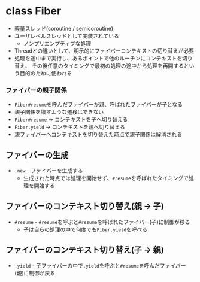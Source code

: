 # class Fiber
- 軽量スレッド(coroutine / semicoroutine)
- ユーザレベルスレッドとして実装されている
  - ノンプリエンプティブな処理
- Threadとの違いとして、明示的にファイバーコンテキストの切り替えが必要
- 処理を途中まで実行し、あるポイントで他のルーチンにコンテキストを切り替え、
  その後任意のタイミングで最初の処理の途中から処理を再開するという目的のために使われる

### ファイバーの親子関係
- `Fiber#resume`を呼んだファイバーが親、呼ばれたファイバーが子となる
- 親子関係を壊すような遷移はできない
- `Fiber#resume` -> コンテキストを子へ切り替える
- `Fiber.yield` -> コンテキストを親へ切り替える
- 親ファイバーへコンテキストを切り替えた時点で親子関係は解消される

## ファイバーの生成
- `.new` - ファイバーを生成する
  - 生成された時点では処理を開始せず、`#resume`を呼ばれたタイミングで処理を開始する

## ファイバーのコンテキスト切り替え(親 -> 子)
- `#resume` - `#resume`を呼ぶと`#resume`を呼ばれたファイバー(子)に制御が移る
  - 子は自らの処理の中で何度でも`Fiber.yield`を呼べる

## ファイバーのコンテキスト切り替え(子 -> 親)
- `.yield` - 子ファイバーの中で`.yield`を呼ぶと`#resume`を呼んだファイバー(親)に制御が戻る
